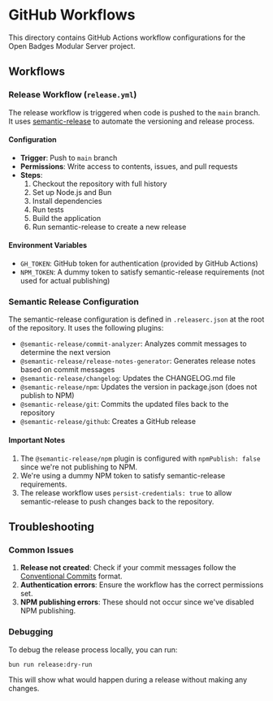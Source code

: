 # GitHub Workflows

This directory contains GitHub Actions workflow configurations for the Open Badges Modular Server project.

## Workflows

### Release Workflow (`release.yml`)

The release workflow is triggered when code is pushed to the `main` branch. It uses [semantic-release](https://github.com/semantic-release/semantic-release) to automate the versioning and release process.

#### Configuration

- **Trigger**: Push to `main` branch
- **Permissions**: Write access to contents, issues, and pull requests
- **Steps**:
  1. Checkout the repository with full history
  2. Set up Node.js and Bun
  3. Install dependencies
  4. Run tests
  5. Build the application
  6. Run semantic-release to create a new release

#### Environment Variables

- `GH_TOKEN`: GitHub token for authentication (provided by GitHub Actions)
- `NPM_TOKEN`: A dummy token to satisfy semantic-release requirements (not used for actual publishing)

### Semantic Release Configuration

The semantic-release configuration is defined in `.releaserc.json` at the root of the repository. It uses the following plugins:

- `@semantic-release/commit-analyzer`: Analyzes commit messages to determine the next version
- `@semantic-release/release-notes-generator`: Generates release notes based on commit messages
- `@semantic-release/changelog`: Updates the CHANGELOG.md file
- `@semantic-release/npm`: Updates the version in package.json (does not publish to NPM)
- `@semantic-release/git`: Commits the updated files back to the repository
- `@semantic-release/github`: Creates a GitHub release

#### Important Notes

1. The `@semantic-release/npm` plugin is configured with `npmPublish: false` since we're not publishing to NPM.
2. We're using a dummy NPM token to satisfy semantic-release requirements.
3. The release workflow uses `persist-credentials: true` to allow semantic-release to push changes back to the repository.

## Troubleshooting

### Common Issues

1. **Release not created**: Check if your commit messages follow the [Conventional Commits](https://www.conventionalcommits.org/) format.
2. **Authentication errors**: Ensure the workflow has the correct permissions set.
3. **NPM publishing errors**: These should not occur since we've disabled NPM publishing.

### Debugging

To debug the release process locally, you can run:

```bash
bun run release:dry-run
```

This will show what would happen during a release without making any changes.

